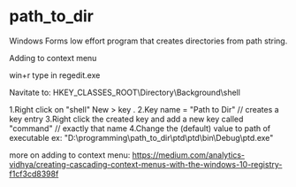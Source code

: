 # path_to_dir


Windows Forms low effort program that creates directories from path string.


Adding to context menu

win+r 
type in regedit.exe

Navitate to:
   HKEY_CLASSES_ROOT\Directory\Background\shell

1.Right click on "shell" New > key .
2.Key name = "Path to Dir" // creates a key entry
3.Right click the created key and add a new key called "command" // exactly that name
4.Change the (default) value to path of executable ex: "D:\programming\path_to_dir\ptd\ptd\bin\Debug\ptd.exe"


more on adding to context menu:
https://medium.com/analytics-vidhya/creating-cascading-context-menus-with-the-windows-10-registry-f1cf3cd8398f

